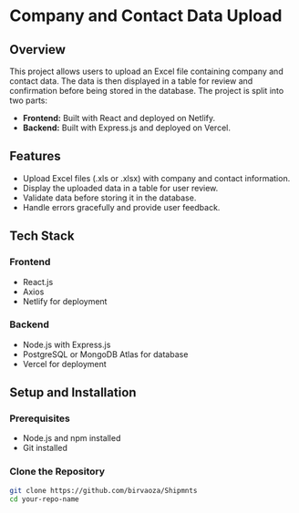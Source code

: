 # Company and Contact Data Upload

## Overview

This project allows users to upload an Excel file containing company and contact data. The data is then displayed in a table for review and confirmation before being stored in the database. The project is split into two parts:

- **Frontend:** Built with React and deployed on Netlify.
- **Backend:** Built with Express.js and deployed on Vercel.

## Features

- Upload Excel files (.xls or .xlsx) with company and contact information.
- Display the uploaded data in a table for user review.
- Validate data before storing it in the database.
- Handle errors gracefully and provide user feedback.

## Tech Stack

### Frontend
- React.js
- Axios
- Netlify for deployment

### Backend
- Node.js with Express.js
- PostgreSQL or MongoDB Atlas for database
- Vercel for deployment

## Setup and Installation

### Prerequisites

- Node.js and npm installed
- Git installed

### Clone the Repository

```bash
git clone https://github.com/birvaoza/Shipmnts
cd your-repo-name
